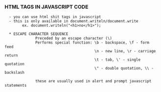 ### HTML TAGS IN JAVASCRIPT CODE
      - you can use html shit tags in javascript
      - this is only available in document.writeln/document.write
            ex. document.writeln("<h1>no</h1>");
      
      * ESCAPE CHARACTER SEQUENCE
                  Preceded by an escape character (\)
                  Performs special function: \b - backspace, \f - form feed
                                             \n - new line, \r - carriage return
                                             \t - tab, \' - single quotation
                                             \" - double quotation, \\ - backslash

                  these are usually used in alert and prompt javascript statements

